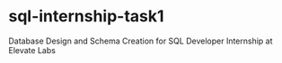 # sql-internship-task1
Database Design and Schema Creation for SQL Developer Internship at Elevate Labs
